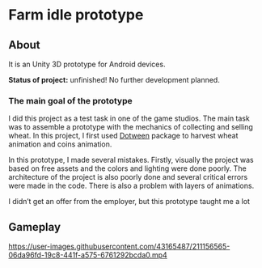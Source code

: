 # Farm idle prototype

## About

It is an Unity 3D prototype for Android devices. 

**Status of project:** unfinished! No further development planned.

### The main goal of the prototype

I did this project as a test task in one of the game studios. The main task was to assemble a prototype with the mechanics of collecting and selling wheat. In this project, I first used [Dotween](http://dotween.demigiant.com) package to harvest wheat animation and coins animation.

In this prototype, I made several mistakes. Firstly, visually the project was based on free assets and the colors and lighting were done poorly. The architecture of the project is also poorly done and several critical errors were made in the code. There is also a problem with layers of animations.

I didn’t get an offer from the employer, but this prototype taught me a lot

## Gameplay 

https://user-images.githubusercontent.com/43165487/211156565-06da96fd-19c8-441f-a575-6761292bcda0.mp4
